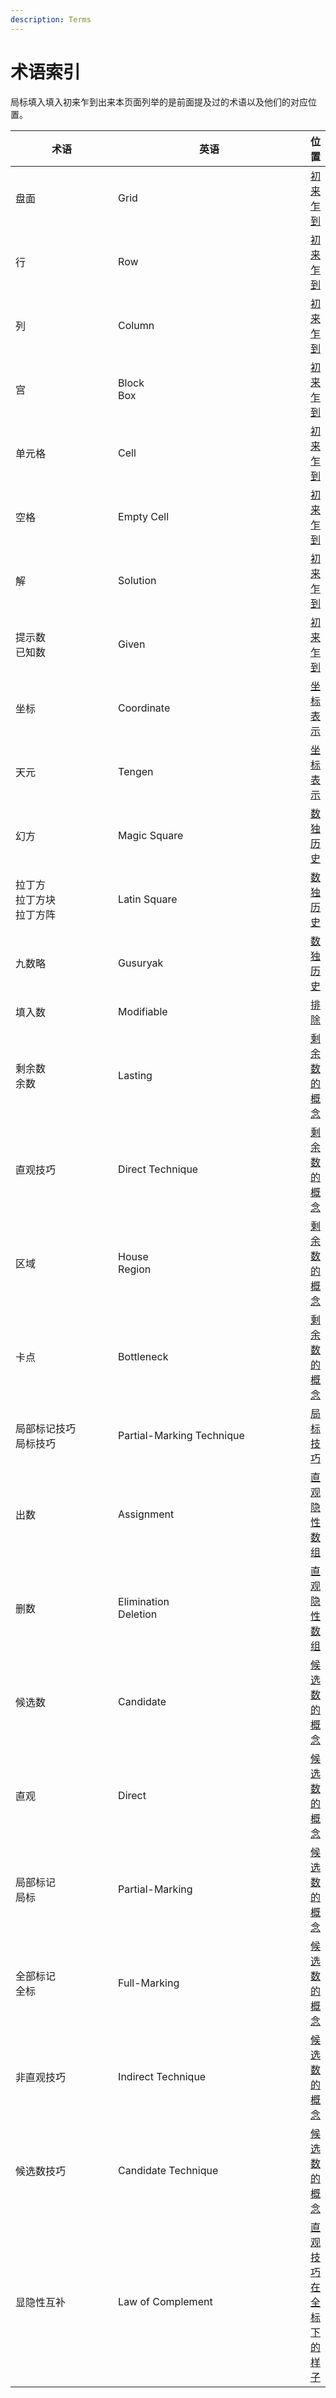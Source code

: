 ```yaml
---
description: Terms
---
```


# 术语索引

局标填入填入初来乍到出来本页面列举的是前面提及过的术语以及他们的对应位置。

<table><thead><tr><th width="188">术语</th><th width="351">英语</th><th>位置</th></tr></thead><tbody><tr><td>盘面</td><td>Grid</td><td><a href="../basics-of-sudoku/01-welcome-to-sudoku.md#rules-of-sudoku">初来乍到</a></td></tr><tr><td>行</td><td>Row</td><td><a href="../basics-of-sudoku/01-welcome-to-sudoku.md#terms-list">初来乍到</a></td></tr><tr><td>列</td><td>Column</td><td><a href="../basics-of-sudoku/01-welcome-to-sudoku.md#terms-list">初来乍到</a></td></tr><tr><td>宫</td><td>Block<br>Box</td><td><a href="../basics-of-sudoku/01-welcome-to-sudoku.md#terms-list">初来乍到</a></td></tr><tr><td>单元格</td><td>Cell</td><td><a href="../basics-of-sudoku/01-welcome-to-sudoku.md#terms-list">初来乍到</a></td></tr><tr><td>空格</td><td>Empty Cell</td><td><a href="../basics-of-sudoku/01-welcome-to-sudoku.md#terms-list">初来乍到</a></td></tr><tr><td>解</td><td>Solution</td><td><a href="../basics-of-sudoku/01-welcome-to-sudoku.md#requirements">初来乍到</a></td></tr><tr><td>提示数<br>已知数</td><td>Given</td><td><a href="../basics-of-sudoku/01-welcome-to-sudoku.md#requirements">初来乍到</a></td></tr><tr><td>坐标</td><td>Coordinate</td><td><a href="../basics-of-sudoku/02-coordinate-notation.md#coordinates">坐标表示</a></td></tr><tr><td>天元</td><td>Tengen</td><td><a href="../basics-of-sudoku/02-coordinate-notation.md#rcb-notation">坐标表示</a></td></tr><tr><td>幻方</td><td>Magic Square</td><td><a href="../basics-of-sudoku/03-history-of-sudoku.md#block-condition-growing">数独历史</a></td></tr><tr><td>拉丁方<br>拉丁方块<br>拉丁方阵</td><td>Latin Square</td><td><a href="../basics-of-sudoku/03-history-of-sudoku.md#block-rule-growing">数独历史</a></td></tr><tr><td>九数略</td><td>Gusuryak</td><td><a href="../basics-of-sudoku/03-history-of-sudoku.md#block-rule-growing">数独历史</a></td></tr><tr><td>填入数</td><td>Modifiable</td><td><a href="../direct-technique/01-crosshatching.md#crosshatching-in-row">排除</a></td></tr><tr><td>剩余数<br>余数</td><td>Lasting</td><td><a href="../direct-technique/03-concept-of-lasting.md">剩余数的概念</a></td></tr><tr><td>直观技巧</td><td>Direct Technique</td><td><a href="../direct-technique/03-concept-of-lasting.md#definition-of-lasting">剩余数的概念</a></td></tr><tr><td>区域</td><td>House<br>Region</td><td><a href="../direct-technique/03-concept-of-lasting.md#definition-of-lasting">剩余数的概念</a></td></tr><tr><td>卡点</td><td>Bottleneck</td><td><a href="../direct-technique/03-concept-of-lasting.md#difficulty-rating-of-lasting-on-direct-techniques">剩余数的概念</a></td></tr><tr><td>局部标记技巧<br>局标技巧</td><td>Partial-Marking Technique</td><td><a href="../partial-marking-technique/">局标技巧</a></td></tr><tr><td>出数</td><td>Assignment</td><td><a href="../partial-marking-technique/03-direct-subset/01-direct-hidden-subset.md#coordinates-with-conclusions">直观隐性数组</a></td></tr><tr><td>删数</td><td>Elimination<br>Deletion</td><td><a href="../partial-marking-technique/03-direct-subset/01-direct-hidden-subset.md#coordinates-with-conclusions">直观隐性数组</a></td></tr><tr><td>候选数</td><td>Candidate</td><td><a href="../full-marking-technique/01-concept-of-candidate.md">候选数的概念</a></td></tr><tr><td>直观</td><td>Direct</td><td><a href="../full-marking-technique/01-concept-of-candidate.md#category-of-candidate-visibility">候选数的概念</a></td></tr><tr><td>局部标记<br>局标</td><td>Partial-Marking</td><td><a href="../full-marking-technique/01-concept-of-candidate.md#category-of-candidate-visibility">候选数的概念</a></td></tr><tr><td>全部标记<br>全标</td><td>Full-Marking</td><td><a href="../full-marking-technique/01-concept-of-candidate.md#category-of-candidate-visibility">候选数的概念</a></td></tr><tr><td>非直观技巧</td><td>Indirect Technique</td><td><a href="../full-marking-technique/01-concept-of-candidate.md#ji-qiao-de-fen-lei">候选数的概念</a></td></tr><tr><td>候选数技巧</td><td>Candidate Technique</td><td><a href="../full-marking-technique/01-concept-of-candidate.md#ji-qiao-de-fen-lei">候选数的概念</a></td></tr><tr><td>显隐性互补</td><td>Law of Complement</td><td><a href="../full-marking-technique/02-looking-of-direct-techniques-in-full-marking-grids.md#complementary-property-of-subset">直观技巧在全标下的样子</a></td></tr></tbody></table>

